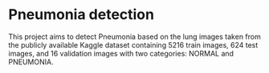 # Pneumonia detection 
This project aims to detect Pneumonia based on the lung images taken from the publicly available Kaggle dataset containing 5216 train images, 624 test images, and 16 validation images with two categories: NORMAL and PNEUMONIA. 
